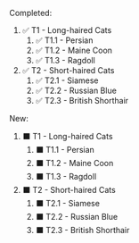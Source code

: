 
Completed:


   1. ✅ T1 - Long-haired Cats
      1. ✅ T1.1 - Persian
      2. ✅ T1.2 - Maine Coon
      3. ✅ T1.3 - Ragdoll
   2. ✅ T2 - Short-haired Cats
      1. ✅ T2.1 - Siamese
      2. ✅ T2.2 - Russian Blue
      3. ✅ T2.3 - British Shorthair


New:

1. ⬛ T1 - Long-haired Cats
   1. ⬛ T1.1 - Persian
   2. ⬛ T1.2 - Maine Coon
   3. ⬛ T1.3 - Ragdoll
2. ⬛ T2 - Short-haired Cats
   1. ⬛ T2.1 - Siamese
   2. ⬛ T2.2 - Russian Blue
   3. ⬛ T2.3 - British Shorthair